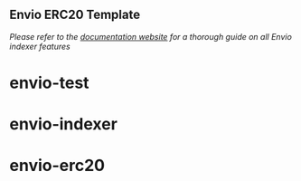 ## Envio ERC20 Template

*Please refer to the [documentation website](https://docs.envio.dev) for a thorough guide on all Envio indexer features*
# envio-test
# envio-indexer
# envio-erc20
